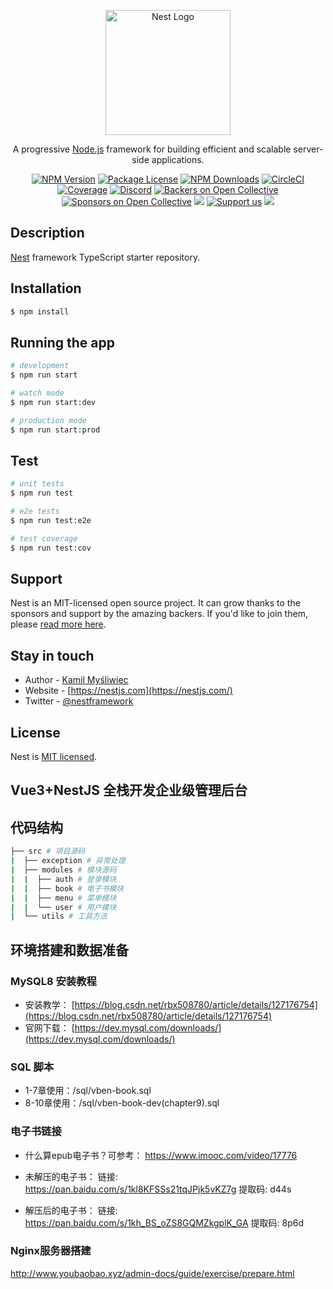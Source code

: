 <p align="center">
  <a href="http://nestjs.com/" target="blank"><img src="https://nestjs.com/img/logo-small.svg" width="200" alt="Nest Logo" /></a>
</p>

[circleci-image]: https://img.shields.io/circleci/build/github/nestjs/nest/master?token=abc123def456
[circleci-url]: https://circleci.com/gh/nestjs/nest

  <p align="center">A progressive <a href="http://nodejs.org" target="_blank">Node.js</a> framework for building efficient and scalable server-side applications.</p>
    <p align="center">
<a href="https://www.npmjs.com/~nestjscore" target="_blank"><img src="https://img.shields.io/npm/v/@nestjs/core.svg" alt="NPM Version" /></a>
<a href="https://www.npmjs.com/~nestjscore" target="_blank"><img src="https://img.shields.io/npm/l/@nestjs/core.svg" alt="Package License" /></a>
<a href="https://www.npmjs.com/~nestjscore" target="_blank"><img src="https://img.shields.io/npm/dm/@nestjs/common.svg" alt="NPM Downloads" /></a>
<a href="https://circleci.com/gh/nestjs/nest" target="_blank"><img src="https://img.shields.io/circleci/build/github/nestjs/nest/master" alt="CircleCI" /></a>
<a href="https://coveralls.io/github/nestjs/nest?branch=master" target="_blank"><img src="https://coveralls.io/repos/github/nestjs/nest/badge.svg?branch=master#9" alt="Coverage" /></a>
<a href="https://discord.gg/G7Qnnhy" target="_blank"><img src="https://img.shields.io/badge/discord-online-brightgreen.svg" alt="Discord"/></a>
<a href="https://opencollective.com/nest#backer" target="_blank"><img src="https://opencollective.com/nest/backers/badge.svg" alt="Backers on Open Collective" /></a>
<a href="https://opencollective.com/nest#sponsor" target="_blank"><img src="https://opencollective.com/nest/sponsors/badge.svg" alt="Sponsors on Open Collective" /></a>
  <a href="https://paypal.me/kamilmysliwiec" target="_blank"><img src="https://img.shields.io/badge/Donate-PayPal-ff3f59.svg"/></a>
    <a href="https://opencollective.com/nest#sponsor"  target="_blank"><img src="https://img.shields.io/badge/Support%20us-Open%20Collective-41B883.svg" alt="Support us"></a>
  <a href="https://twitter.com/nestframework" target="_blank"><img src="https://img.shields.io/twitter/follow/nestframework.svg?style=social&label=Follow"></a>
</p>
  <!--[![Backers on Open Collective](https://opencollective.com/nest/backers/badge.svg)](https://opencollective.com/nest#backer)
  [![Sponsors on Open Collective](https://opencollective.com/nest/sponsors/badge.svg)](https://opencollective.com/nest#sponsor)-->

## Description

[Nest](https://github.com/nestjs/nest) framework TypeScript starter repository.

## Installation

```bash
$ npm install
```

## Running the app

```bash
# development
$ npm run start

# watch mode
$ npm run start:dev

# production mode
$ npm run start:prod
```

## Test

```bash
# unit tests
$ npm run test

# e2e tests
$ npm run test:e2e

# test coverage
$ npm run test:cov
```

## Support

Nest is an MIT-licensed open source project. It can grow thanks to the sponsors and support by the amazing backers. If you'd like to join them, please [read more here](https://docs.nestjs.com/support).

## Stay in touch

- Author - [Kamil Myśliwiec](https://kamilmysliwiec.com)
- Website - [https://nestjs.com](https://nestjs.com/)
- Twitter - [@nestframework](https://twitter.com/nestframework)

## License

Nest is [MIT licensed](LICENSE).

## Vue3+NestJS 全栈开发企业级管理后台

## 代码结构

```bash
├── src # 项目源码
|  ├── exception # 异常处理
|  ├── modules # 模块源码
|  |  ├── auth # 登录模块
|  |  ├── book # 电子书模块
|  |  ├── menu # 菜单模块
|  |  └── user # 用户模块
|  └── utils # 工具方法
```

## 环境搭建和数据准备

### MySQL8 安装教程

- 安装教学：
  [https://blog.csdn.net/rbx508780/article/details/127176754](https://blog.csdn.net/rbx508780/article/details/127176754)
- 官网下载：
  [https://dev.mysql.com/downloads/](https://dev.mysql.com/downloads/)

### SQL 脚本

- 1-7章使用：/sql/vben-book.sql
- 8-10章使用：/sql/vben-book-dev(chapter9).sql

### 电子书链接

- 什么算epub电子书？可参考：
  https://www.imooc.com/video/17776

- 未解压的电子书：
  链接: https://pan.baidu.com/s/1kl8KFSSs21tqJPjk5vKZ7g 提取码: d44s

- 解压后的电子书：
  链接: https://pan.baidu.com/s/1kh_BS_oZS8GQMZkgplK_GA 提取码: 8p6d

### Nginx服务器搭建

http://www.youbaobao.xyz/admin-docs/guide/exercise/prepare.html
